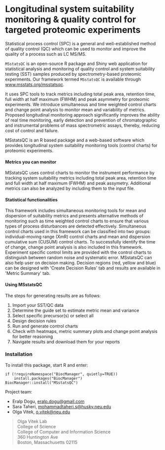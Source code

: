 <body style=font-size: 5rem;">

# **Longitudinal system suitability monitoring & quality control for targeted proteomic experiments**

Statistical process control (SPC) is a general and well-established method of quality control (QC) which can be used to monitor and improve the quality of a process such as LC MS/MS.     


`MSstatsQC` is an open-source R package and Shiny web application for statistical analysis and monitoring of quality control and system suitability testing (SST) samples produced by spectrometry-based proteomic experiments. Our framework termed `MSstatsQC` is available through www.msstats.org/msstatsqc.  

It uses SPC tools to track metrics including total peak area, retention time, full width at half maximum (FWHM) and peak asymmetry for proteomic experiments. We introduce simultaneous and time weighted control charts and change point analysis to monitor mean and variability of metrics. Proposed longitudinal monitoring approach significantly improves the ability of real time monitoring, early detection and prevention of chromatographic and instrumental problems of mass spectrometric assays, thereby, reducing cost of control and failure.

MSstatsQC is an R based package and a web-based software which provides longitudinal system suitability monitoring tools (control charts) for proteomic experiments.


#### **Metrics you can monitor**   

MSstatsQC uses control charts to monitor the instrument performance by tracking system suitability metrics including total peak area, retention time and full width at half maximum (FWHM) and peak assymetry. Additional metrics can also be analyzed by including them to the input file.

#### **Statistical functionalities**  

This framework includes simultaneous monitoring tools for mean and dispersion of suitability metrics and presents alternative methods of monitoring such as time weighted control charts to ensure that various types of process disturbances are detected effectively. Simultaneous control charts used in this framework can be classified into two groups: individual-moving range (XmR) control charts and mean and dispersion cumulative sum (CUSUM) control charts. To successfully identify the time of change, change point analysis is also included in this framework. Experiment specific control limits are provided with the control charts to distinguish between random noise and systematic error. MSstatsQC can also help user on decision making. Decision regions (red, yellow and blue) can be designed with 'Create Decision Rules' tab and results are available in 'Metric Summary' tab.

#### **Using MSstatsQC**  

The steps for generating results are as follows:

1. Import your SST/QC data
2. Determine the guide set to estimate metric mean and variance
3. Select specific precursor(s) or select all
4. Design decision rules
5. Run and generate control charts
6. Check with heatmaps, metric summary plots and change point analysis for better reasoning
7. Navigate results and download them for your reports


### Installation

To install this package, start R and enter:
```
if (!requireNamespace("BiocManager", quietly=TRUE))
    install.packages("BiocManager")
BiocManager::install("MSstatsQC")
```


Project team:
- Eralp Dogu, eralp.dogu@gmail.com
- Sara Taheri, mohammadtaheri.s@husky.neu.edu
- Olga Vitek, o.vitek@neu.edu


>Olga Vitek Lab  
College of Science    
College of Computer and Information Science     
360 Huntington Ave    
Boston, Massachusetts 02115

</body>
